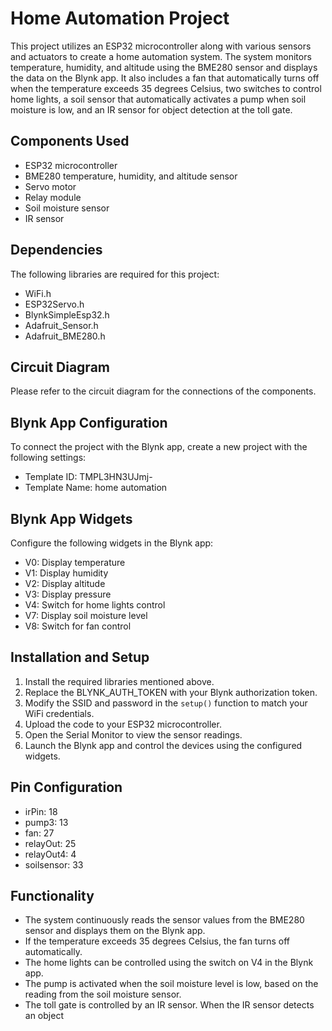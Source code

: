 # Home Automation Project

This project utilizes an ESP32 microcontroller along with various sensors and actuators to create a home automation system. The system monitors temperature, humidity, and altitude using the BME280 sensor and displays the data on the Blynk app. It also includes a fan that automatically turns off when the temperature exceeds 35 degrees Celsius, two switches to control home lights, a soil sensor that automatically activates a pump when soil moisture is low, and an IR sensor for object detection at the toll gate.

## Components Used
- ESP32 microcontroller
- BME280 temperature, humidity, and altitude sensor
- Servo motor
- Relay module
- Soil moisture sensor
- IR sensor

## Dependencies
The following libraries are required for this project:
- WiFi.h
- ESP32Servo.h
- BlynkSimpleEsp32.h
- Adafruit_Sensor.h
- Adafruit_BME280.h

## Circuit Diagram
Please refer to the circuit diagram for the connections of the components.

## Blynk App Configuration
To connect the project with the Blynk app, create a new project with the following settings:
- Template ID: TMPL3HN3UJmj-
- Template Name: home automation

## Blynk App Widgets
Configure the following widgets in the Blynk app:
- V0: Display temperature
- V1: Display humidity
- V2: Display altitude
- V3: Display pressure
- V4: Switch for home lights control
- V7: Display soil moisture level
- V8: Switch for fan control

## Installation and Setup
1. Install the required libraries mentioned above.
2. Replace the BLYNK_AUTH_TOKEN with your Blynk authorization token.
3. Modify the SSID and password in the `setup()` function to match your WiFi credentials.
4. Upload the code to your ESP32 microcontroller.
5. Open the Serial Monitor to view the sensor readings.
6. Launch the Blynk app and control the devices using the configured widgets.

## Pin Configuration
- irPin: 18
- pump3: 13
- fan: 27
- relayOut: 25
- relayOut4: 4
- soilsensor: 33

## Functionality
- The system continuously reads the sensor values from the BME280 sensor and displays them on the Blynk app.
- If the temperature exceeds 35 degrees Celsius, the fan turns off automatically.
- The home lights can be controlled using the switch on V4 in the Blynk app.
- The pump is activated when the soil moisture level is low, based on the reading from the soil moisture sensor.
- The toll gate is controlled by an IR sensor. When the IR sensor detects an object
